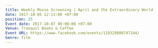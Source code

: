 ```yaml
---
title: Weekly Movie Screening | April and the Extraordinary World
date: 2017-10-05 12:13:00 +07:00
position: 25
Event date: 2017-10-07 00:00:00 +07:00
Venue: Tranquil Books & Coffee
Event URL: https://www.facebook.com/events/119329888747244/
Genre: film
---
```


